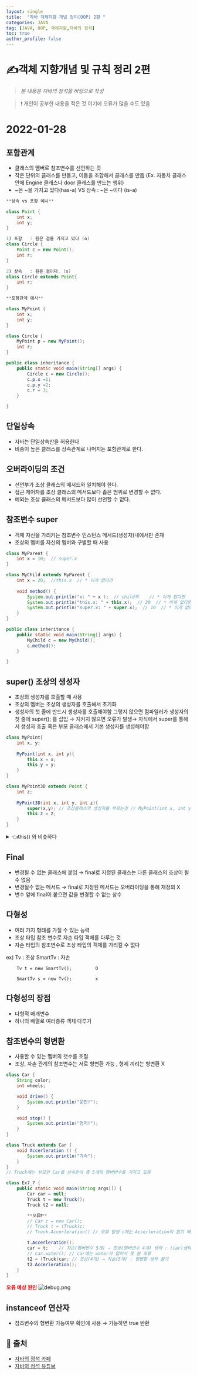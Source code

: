 ```yaml
---
layout: single
title:  "자바 객체지향 개념 정리(OOP) 2편 "
categories: JAVA 
tag: [JAVA, OOP, 객체지향,자바의 정석]
toc: true
author_profile: false
---
```


# ✍객체 지향개념 및 규칙 정리 2편

<!--Quote-->
> *본 내용은 자바의 정석을 바탕으로 작성*  

> ❗ 개인이 공부한 내용을 적은 것 이기에 오류가 많을 수도 있음 

# 2022-01-28

## 포함관계

- 클래스의 멤버로 참조변수를 선언하는 것
- 작은 단위의 클래스를 만들고, 이들을 조합해서 클래스를 만듬 (Ex. 자동차 클래스안에 Engine 클래스나 door 클래스를 만드는 행위)
- ~은 ~을 가지고 있다(has-a)  VS 상속 : ~은 ~이다 (is-a)


```java
**상속 vs 포함 예시**

class Point {
	int x; 
	int y;
}

1) 포함   : 원은 점을 가지고 있다 (o)
class Circle {
	Point c = new Point();
	int r;
}

2) 상속   : 원은 점이다. (x)
class Circle extends Point{
	int r;
}
```

```java
**포함관계 예시**

class MyPoint {
	int x;
	int y;
}

class Circle {
	MyPoint p = new MyPoint();
	int r;
}

public class inheritance {
	public static void main(String[] args) {
		Circle c = new Circle();
		c.p.x =1; 
		c.p.y =2;
		c.r = 3;
	}

}
```

## 단일상속

- 자바는 단일상속만을 허용한다
- 비중이 높은 클래스를 상속관계로 나머지는 포함관계로 한다.

## 오버라이딩의 조건

- 선언부가 조상 클래스의 메서드와 일치해야 한다.
- 접근 제어자를 조상 클래스의 메서드보다 좁은 범위로 변경할 수 없다.
- 예외는 조상 클래스의 메서드보다 많이 선언할 수 없다.

## 참조변수  super

- 객체 자신을 가리키는 참조변수 인스턴스 메서드(생성자)내에서만 존재
- 조상의 멤버를 자신의 멤버와 구별할 때 사용

```java
class MyParent {
	int x = 10;  // super.x
}

class MyChild extends MyParent {
	int x = 20;  //this.x  // * 이게 없다면 
	
	void method() {
		System.out.println("x: " + x );  // child의    // * 이게 없다면  값은 10
		System.out.println("this.x: " + this.x);  // 20  // * 이게 없다면  값은 10 
		System.out.println("super.x: " + super.x);  // 10  // * 이게 없다면  값은 10 
	}
}

public class inheritance {
	public static void main(String[] args) {
		MyChild c = new MyChild();
		c.method();
	}	

}

```

## super() 조상의 생성자

- 조상의 생성자를 호출할 때 사용
- 조상의 멤버는 조상의 생성자를 호출해서 초기화
- 생성자의 첫 줄에 반드시 생성자를 호출해야함 그렇지 않으면 컴파일러가 생성자의 첫 줄에 super(); 를 삽입  → 지키지 않으면 오류가 발생→  자식에서 super를 통해서 생성자 호출 혹은 부모 클래스에서 기본 생성자를 생성해야함

```java
class MyPoint{
	int x, y;
	
	MyPoint(int x, int y){
		this.x = x;
		this.y = y;
	}
}

class MyPoint3D extends Point {
	int z; 
	
	MyPoint3D(int x, int y, int z){
		super(x,y); // 조상클래스의 생성자를 부르는것 // MyPoint(int x, int y)를 호출
		this.z = z;
	}
}
```
  
<details>
<summary>👈this() 와 비슷하다 </summary>
<div markdown="1">       
this()는 같은 클래스 내에서 다른 생성자를 호출 super()는 자식클래스에서 부모클래스의 생성자를 호출
</div>
</details> 
    

## Final

- 변경될 수 없는 클래스에 붙임 → final로 지정된 클래스는 다른 클래스의 조상이 될 수 없음
- 변경될수 없는 메서드 → final로 지정된 메서드는 오버라이딩을 통해 재정의 X
- 변수 앞에 final이 붙으면 값을 변경할 수 없는 상수

## 다형성

- 여러 가지 형태를 가질 수 있는 능력
- 조상 타입 참조 변수로 자손 타입 객체를 다루는 것
- 자손 타입의 참조변수로 조상 타입의 객체를 가리킬 수 없다

ex)     Tv : 조상 SmartTv : 자손  

    	Tv t = new SmartTv();         O  

    	SmartTv s = new Tv();         x

## 다형성의 장점

- 다형적 매개변수
- 하나의 배열로 여러종류 객체 다루기

## 참조변수의 형변환

- 사용할 수 있는 멤버의 갯수를 조절
- 조상, 자손 관계의 참조변수는 서로 형변환 가능 , 형제 끼리는 형변환 X

```java
class Car {
	String color;
	int wheels;

	void drive() { 	
		System.out.println("운전!");
	}

	void stop() {  
		System.out.println("정지!");	
	}
}

class Truck extends Car {	
	void Accerleration () {	
		System.out.println("가속");
	}
}
// Truck에는 부모인 Car를 상속받아 총 5개의 멤버변수를 가지고 있음 

class Ex7_7 {
	public static void main(String args[]) {
		Car car = null;
		Truck t = new Truck();
		Truck t2 = null;

		**오류❗**
		// Car c = new Car();
		// Truck t = (Truck)c;    
		// Truck.Accerleration() // 오류 발생 c에는 Accerleration이 없기 때문에 , 컴파일 에서는 오류를 잡지못함 

		t.Accerleration();
		car = t;    // 자손(멤버변수 5개) → 조상(멤버변수 4개) 생략 : (car)생략가능
		// car.water(); // car에는 water가 없어서 못 씀 오류 
		t2 = (Truck)car; // 조상(4개) → 자손(5개) : 형변환 생략 불가
		t2.Accerleration();
	}
}
```

**<span style="color:red">오류 예상 원인</span>**
![debug.png](/assets/images/posts/2022-01-25/debug.jpg)



## instanceof 연산자

- 참조변수의 형변환 가능여부 확인에 사용 → 가능하면 true 반환

## 📑 출처 

 - [자바의 정석 카페](https://cafe.naver.com/javachobostudy) 
 - [자바의 정석 유튜브](https://www.youtube.com/user/MasterNKS)